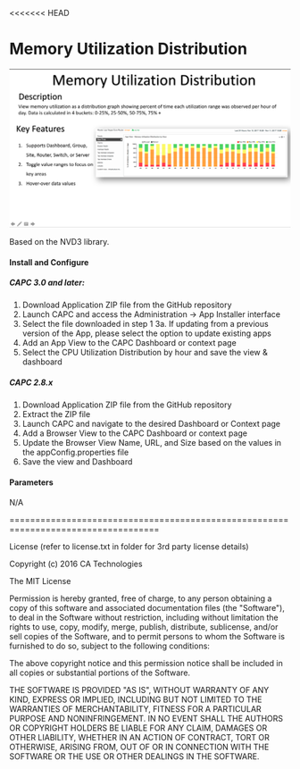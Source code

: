 <<<<<<< HEAD
# Memory Utilization Distribution

![About](SCREEN-Memory-Utilization-Distribution.png)

Based on the NVD3 library.

#### Install and Configure
##### CAPC 3.0 and later:
1. Download Application ZIP file from the GitHub repository
2. Launch CAPC and access the Administration -> App Installer interface 
3. Select the file downloaded in step 1
   3a. If updating from a previous version of the App, please select the option to update existing apps
4. Add an App View to the CAPC Dashboard or context page
5. Select the CPU Utilization Distribution by hour and save the view & dashboard

##### CAPC 2.8.x
1. Download Application ZIP file from the GitHub repository
2. Extract the ZIP file 
3. Launch CAPC and navigate to the desired Dashboard or Context page
4. Add a Browser View to the CAPC Dashboard or context page
5. Update the Browser View Name, URL, and Size based on the values in the appConfig.properties file
6. Save the view and Dashboard


#### Parameters

N/A


===================================================================================

License (refer to license.txt in folder for 3rd party license details)

Copyright (c) 2016 CA Technologies
 
The MIT License

Permission is hereby granted, free of charge, to any person obtaining a copy of this software and associated documentation files (the "Software"), to deal in the Software without restriction, including without limitation the rights to use, copy, modify, merge, publish, distribute, sublicense, and/or sell copies of the Software, and to permit persons to whom the Software is furnished to do so, subject to the following conditions:
 
The above copyright notice and this permission notice shall be included in all copies or substantial portions of the Software.
 
THE SOFTWARE IS PROVIDED "AS IS", WITHOUT WARRANTY OF ANY KIND, EXPRESS OR
IMPLIED, INCLUDING BUT NOT LIMITED TO THE WARRANTIES OF MERCHANTABILITY,
FITNESS FOR A PARTICULAR PURPOSE AND NONINFRINGEMENT. IN NO EVENT SHALL THE
AUTHORS OR COPYRIGHT HOLDERS BE LIABLE FOR ANY CLAIM, DAMAGES OR OTHER
LIABILITY, WHETHER IN AN ACTION OF CONTRACT, TORT OR OTHERWISE, ARISING FROM,
OUT OF OR IN CONNECTION WITH THE SOFTWARE OR THE USE OR OTHER DEALINGS IN
THE SOFTWARE.


